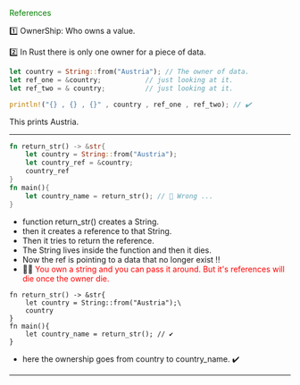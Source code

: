 <font color="green">References </font>

1️⃣ OwnerShip: Who owns a value.

2️⃣ In Rust there is only one owner for a piece of data.

```rust
let country = String::from("Austria"); // The owner of data.
let ref_one = &country;           // just looking at it.
let ref_two = & country;          // just looking at it.

println!("{} , {} , {}" , country , ref_one , ref_two); // ✔️
```

This prints Austria.

---

```rust
fn return_str() -> &str{
    let country = String::from("Austria");
    let country_ref = &country;
    country_ref
}
fn main(){
    let country_name = return_str(); // 🛑 Wrong ...
}
```

- function return_str() creates a String.
- then it creates a reference to that String.
- Then it tries to return the reference.
- The String lives inside the function and then it dies.
- Now the ref is pointing to a data that no longer exist !!
- 🦀🦀<font color="red"> You own a string and you can pass it around. But it's references will die once the owner die. </font>

```
fn return_str() -> &str{
    let country = String::from("Austria");\
    country
}
fn main(){
    let country_name = return_str(); // ✔️
}
```

- here the ownership goes from country to country_name. ✔️

---
